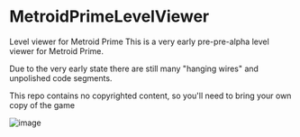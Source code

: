 # MetroidPrimeLevelViewer
Level viewer for Metroid Prime
This is a very early pre-pre-alpha level viewer for Metroid Prime.

Due to the very early state there are still many "hanging wires" and unpolished code segments.

This repo contains no copyrighted content, so you'll need to bring your own copy of the game


![image](https://github.com/badasahog/MetroidPrimeLevelViewer/assets/52379863/ec6d7808-8073-4223-a910-a91040756a25)
